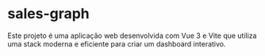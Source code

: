 # sales-graph
Este projeto é uma aplicação web desenvolvida com Vue 3 e Vite que utiliza uma stack moderna e eficiente para criar um dashboard interativo.
